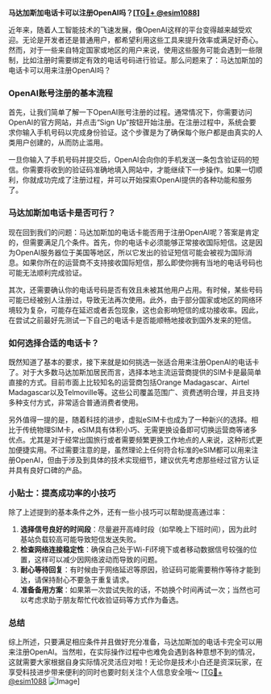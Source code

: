 **马达加斯加电话卡可以注册OpenAI吗？[[TG💪+ @esim1088](https://t.me/s/esim1088)]**

近年来，随着人工智能技术的飞速发展，像OpenAI这样的平台变得越来越受欢迎。无论是开发者还是普通用户，都希望利用这些工具来提升效率或满足好奇心。然而，对于一些来自特定国家或地区的用户来说，使用这些服务可能会遇到一些限制，比如注册时需要绑定有效的电话号码进行验证。那么问题来了：马达加斯加的电话卡可以用来注册OpenAI吗？

### OpenAI账号注册的基本流程

首先，让我们简单了解一下OpenAI账号注册的过程。通常情况下，你需要访问OpenAI的官方网站，并点击“Sign Up”按钮开始注册。在注册过程中，系统会要求你输入手机号码以完成身份验证。这个步骤是为了确保每个账户都是由真实的人类用户创建的，从而防止滥用。

一旦你输入了手机号码并提交后，OpenAI会向你的手机发送一条包含验证码的短信。你需要将收到的验证码准确地填入网站中，才能继续下一步操作。如果一切顺利，你就成功完成了注册过程，并可以开始探索OpenAI提供的各种功能和服务了。

### 马达加斯加电话卡是否可行？

现在回到我们的问题：马达加斯加的电话卡能否用于注册OpenAI呢？答案是肯定的，但需要满足几个条件。首先，你的电话卡必须能够正常接收国际短信。这是因为OpenAI服务器位于美国等地区，所以它发出的验证短信可能会被视为国际消息。如果你所在的运营商不支持接收国际短信，那么即使你拥有当地的电话号码也可能无法顺利完成验证。

其次，还需要确认你的电话号码是否有效且未被其他用户占用。有时候，某些号码可能已经被别人注册过，导致无法再次使用。此外，由于部分国家或地区的网络环境较为复杂，可能存在延迟或者丢包现象，这也会影响短信的成功接收率。因此，在尝试之前最好先测试一下自己的电话卡是否能顺畅地接收到国外发来的短信。

### 如何选择合适的电话卡？

既然知道了基本的要求，接下来就是如何挑选一张适合用来注册OpenAI的电话卡了。对于大多数马达加斯加居民而言，选择本地主流运营商提供的SIM卡是最简单直接的方式。目前市面上比较知名的运营商包括Orange Madagascar、Airtel Madagascar以及Telmoville等。这些公司覆盖范围广、资费透明合理，并且支持多种支付方式，非常适合普通消费者使用。

另外值得一提的是，随着科技的进步，虚拟eSIM卡也成为了一种新兴的选择。相比于传统物理SIM卡，eSIM具有体积小巧、无需更换设备即可切换运营商等诸多优点。尤其是对于经常出国旅行或者需要频繁更换工作地点的人来说，这种形式更加便捷实用。不过需要注意的是，虽然理论上任何符合标准的eSIM都可以用来注册OpenAI，但由于涉及到具体的技术实现细节，建议优先考虑那些经过官方认证并具有良好口碑的产品。

### 小贴士：提高成功率的小技巧

除了上述提到的基本条件之外，还有一些小技巧可以帮助提高通过率：

1. **选择信号良好的时间段**：尽量避开高峰时段（如早晚上下班时间），因为此时基站负载较高可能导致短信发送失败。
2. **检查网络连接稳定性**：确保自己处于Wi-Fi环境下或者移动数据信号较强的位置，这样可以减少因网络波动而导致的问题。
3. **耐心等待回复**：有时候由于网络延迟等原因，验证码可能需要稍作等待才能到达，请保持耐心不要急于重复请求。
4. **准备备用方案**：如果第一次尝试失败的话，不妨换个时间再试一次；当然也可以考虑求助于朋友帮忙代收验证码等方式作为备选。

### 总结

综上所述，只要满足相应条件并且做好充分准备，马达加斯加的电话卡完全可以用来注册OpenAI。当然啦，在实际操作过程中也难免会遇到各种意想不到的情况，这就需要大家根据自身实际情况灵活应对啦！无论你是技术小白还是资深玩家，在享受科技进步带来便利的同时也要时刻关注个人信息安全哦～ [[TG💪+ @esim1088](https://t.me/s/esim1088) ![Image](https://i.postimg.cc/4NQfJmqS/Snipaste-2025-05-13-00-14-12.png)]